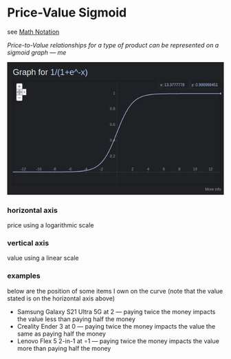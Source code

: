 # Price-Value Sigmoid

see [Math Notation](Math%20Notation%207bc4575af1e541d6946b955774161a6a.md)

*Price-to-Value relationships for a type of product can be represented on a sigmoid graph — me*

![Untitled](Price-Value%20Sigmoid%20477214d1218e4b799e1e2e99a58b8c79/Untitled.png)

### horizontal axis

price using a logarithmic scale

### vertical axis

value using a linear scale

### examples

below are the position of some items I own on the curve (note that the value stated is on the horizontal axis above)

- Samsung Galaxy S21 Ultra 5G at $2$ — paying twice the money impacts the value less than paying half the money
- Creality Ender 3 at $0$ — paying twice the money impacts the value the same as paying half the money
- Lenovo Flex 5 2-in-1 at $\circ 1$ — paying twice the money impacts the value more than paying half the money